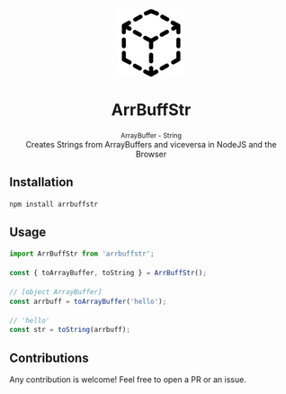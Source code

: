 <div align="center">
  <img 
    src="https://raw.githubusercontent.com/estebanborai/arrbuffstr/master/docs/icon.png"
    height="120"
    width="120"
  />
  <h1>ArrBuffStr</h1>
  <small>ArrayBuffer - String</small>
  <br />
  <span>Creates Strings from ArrayBuffers and viceversa in NodeJS and the Browser</span>
</div>

## Installation

```sh
npm install arrbuffstr
```

## Usage

```js
import ArrBuffStr from 'arrbuffstr';

const { toArrayBuffer, toString } = ArrBuffStr();

// [object ArrayBuffer]
const arrbuff = toArrayBuffer('hello');

// 'hello'
const str = toString(arrbuff);
```

## Contributions
Any contribution is welcome! Feel free to open a PR or an issue.
